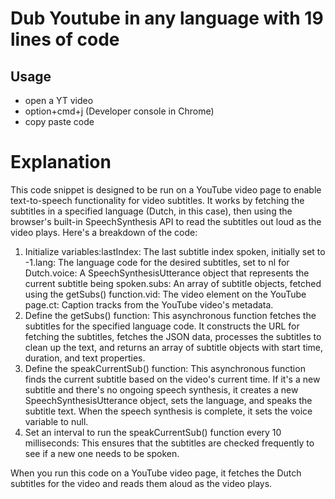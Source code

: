 # Dub Youtube in any language with 19 lines of code
## Usage

- open a YT video
- option+cmd+j  (Developer console in Chrome)
- copy paste code

# Explanation

  This code snippet is designed to be run on a YouTube video page to enable text-to-speech functionality for video subtitles. It works by fetching the subtitles in a specified language (Dutch, in this case), then using the browser's built-in SpeechSynthesis API to read the subtitles out loud as the video plays. Here's a breakdown of the code:

  1. Initialize variables:lastIndex: The last subtitle index spoken, initially set to -1.lang: The language code for the desired subtitles, set to nl for Dutch.voice: A SpeechSynthesisUtterance object that represents the current subtitle being spoken.subs: An array of subtitle objects, fetched using the getSubs() function.vid: The video element on the YouTube page.ct: Caption tracks from the YouTube video's metadata.
  2. Define the getSubs() function:
  This asynchronous function fetches the subtitles for the specified language code. It constructs the URL for fetching the subtitles, fetches the JSON data, processes the subtitles to clean up the text, and returns an array of subtitle objects with start time, duration, and text properties.
  3. Define the speakCurrentSub() function:
  This asynchronous function finds the current subtitle based on the video's current time. If it's a new subtitle and there's no ongoing speech synthesis, it creates a new SpeechSynthesisUtterance object, sets the language, and speaks the subtitle text. When the speech synthesis is complete, it sets the voice variable to null.
  4. Set an interval to run the speakCurrentSub() function every 10 milliseconds:
  This ensures that the subtitles are checked frequently to see if a new one needs to be spoken.

  When you run this code on a YouTube video page, it fetches the Dutch subtitles for the video and reads them aloud as the video plays.

